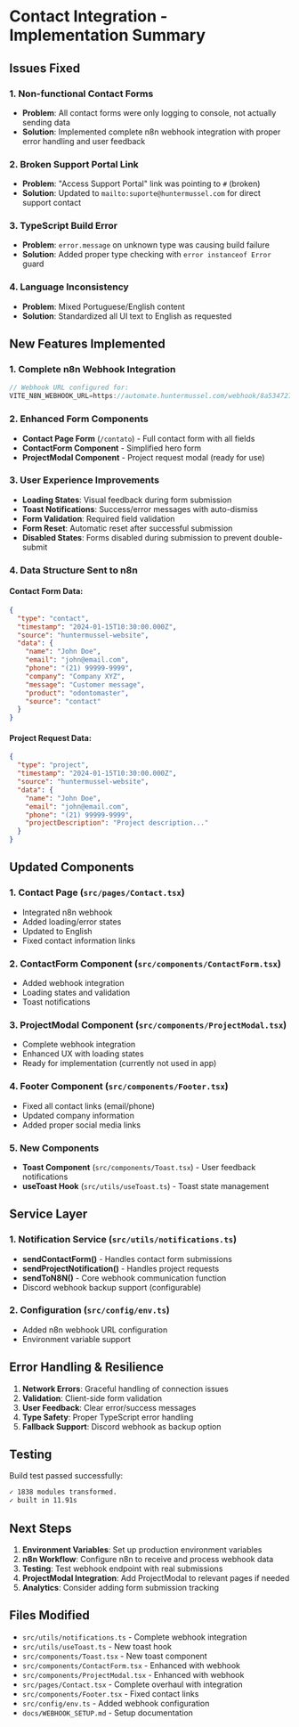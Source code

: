 # Contact Integration - Implementation Summary

## Issues Fixed

### 1. **Non-functional Contact Forms**
- **Problem**: All contact forms were only logging to console, not actually sending data
- **Solution**: Implemented complete n8n webhook integration with proper error handling and user feedback

### 2. **Broken Support Portal Link**
- **Problem**: "Access Support Portal" link was pointing to `#` (broken)
- **Solution**: Updated to `mailto:suporte@huntermussel.com` for direct support contact

### 3. **TypeScript Build Error**
- **Problem**: `error.message` on unknown type was causing build failure
- **Solution**: Added proper type checking with `error instanceof Error` guard

### 4. **Language Inconsistency**
- **Problem**: Mixed Portuguese/English content
- **Solution**: Standardized all UI text to English as requested

## New Features Implemented

### 1. **Complete n8n Webhook Integration**
```typescript
// Webhook URL configured for:
VITE_N8N_WEBHOOK_URL=https://automate.huntermussel.com/webhook/8a534727-8d37-484b-b357-82f33479f291
```

### 2. **Enhanced Form Components**
- **Contact Page Form** (`/contato`) - Full contact form with all fields
- **ContactForm Component** - Simplified hero form
- **ProjectModal Component** - Project request modal (ready for use)

### 3. **User Experience Improvements**
- **Loading States**: Visual feedback during form submission
- **Toast Notifications**: Success/error messages with auto-dismiss
- **Form Validation**: Required field validation
- **Form Reset**: Automatic reset after successful submission
- **Disabled States**: Forms disabled during submission to prevent double-submit

### 4. **Data Structure Sent to n8n**

#### Contact Form Data:
```json
{
  "type": "contact",
  "timestamp": "2024-01-15T10:30:00.000Z",
  "source": "huntermussel-website",
  "data": {
    "name": "John Doe",
    "email": "john@email.com",
    "phone": "(21) 99999-9999",
    "company": "Company XYZ",
    "message": "Customer message",
    "product": "odontomaster",
    "source": "contact"
  }
}
```

#### Project Request Data:
```json
{
  "type": "project",
  "timestamp": "2024-01-15T10:30:00.000Z",
  "source": "huntermussel-website",
  "data": {
    "name": "John Doe",
    "email": "john@email.com",
    "phone": "(21) 99999-9999",
    "projectDescription": "Project description..."
  }
}
```

## Updated Components

### 1. **Contact Page** (`src/pages/Contact.tsx`)
- Integrated n8n webhook
- Added loading/error states
- Updated to English
- Fixed contact information links

### 2. **ContactForm Component** (`src/components/ContactForm.tsx`)
- Added webhook integration
- Loading states and validation
- Toast notifications

### 3. **ProjectModal Component** (`src/components/ProjectModal.tsx`)
- Complete webhook integration
- Enhanced UX with loading states
- Ready for implementation (currently not used in app)

### 4. **Footer Component** (`src/components/Footer.tsx`)
- Fixed all contact links (email/phone)
- Updated company information
- Added proper social media links

### 5. **New Components**
- **Toast Component** (`src/components/Toast.tsx`) - User feedback notifications
- **useToast Hook** (`src/utils/useToast.ts`) - Toast state management

## Service Layer

### 1. **Notification Service** (`src/utils/notifications.ts`)
- **sendContactForm()** - Handles contact form submissions
- **sendProjectNotification()** - Handles project requests
- **sendToN8N()** - Core webhook communication function
- Discord webhook backup support (configurable)

### 2. **Configuration** (`src/config/env.ts`)
- Added n8n webhook URL configuration
- Environment variable support

## Error Handling & Resilience

1. **Network Errors**: Graceful handling of connection issues
2. **Validation**: Client-side form validation
3. **User Feedback**: Clear error/success messages
4. **Type Safety**: Proper TypeScript error handling
5. **Fallback Support**: Discord webhook as backup option

## Testing

Build test passed successfully:
```bash
✓ 1838 modules transformed.
✓ built in 11.91s
```

## Next Steps

1. **Environment Variables**: Set up production environment variables
2. **n8n Workflow**: Configure n8n to receive and process webhook data
3. **Testing**: Test webhook endpoint with real submissions
4. **ProjectModal Integration**: Add ProjectModal to relevant pages if needed
5. **Analytics**: Consider adding form submission tracking

## Files Modified

- `src/utils/notifications.ts` - Complete webhook integration
- `src/utils/useToast.ts` - New toast hook
- `src/components/Toast.tsx` - New toast component
- `src/components/ContactForm.tsx` - Enhanced with webhook
- `src/components/ProjectModal.tsx` - Enhanced with webhook
- `src/pages/Contact.tsx` - Complete overhaul with integration
- `src/components/Footer.tsx` - Fixed contact links
- `src/config/env.ts` - Added webhook configuration
- `docs/WEBHOOK_SETUP.md` - Setup documentation 